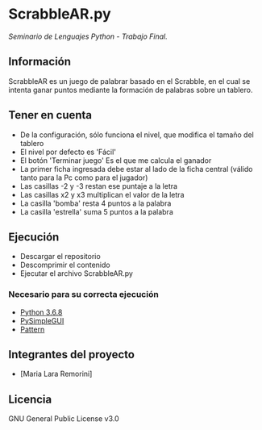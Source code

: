 # ScrabbleAR.py
_Seminario de Lenguajes Python - Trabajo Final._

## Información
ScrabbleAR es un juego de palabrar basado en el Scrabble, en el cual se intenta ganar puntos mediante la formación de palabras sobre un tablero.

## Tener en cuenta
  * De la configuración, sólo funciona el nivel, que modifica el tamaño del tablero
  * El nivel por defecto es 'Fácil'
  * El botón 'Terminar juego' Es el que me calcula el ganador
  * La primer ficha ingresada debe estar al lado de la ficha central (válido tanto para la Pc como para el jugador)
  * Las casillas -2 y -3 restan ese puntaje a la letra
  * Las casillas x2 y x3 multiplican el valor de la letra
  * La casilla 'bomba' resta 4 puntos a la palabra
  * La casilla 'estrella' suma 5 puntos a la palabra
  
## Ejecución
  * Descargar el repositorio
  * Descomprimir el contenido
  * Ejecutar el archivo ScrabbleAR.py

### Necesario para su correcta ejecución
 * [Python 3.6.8](https://www.python.org/downloads/release/python-368/)
 * [PySimpleGUI](https://github.com/PySimpleGUI/PySimpleGUI/) 
 * [Pattern](https://github.com/clips/pattern/)

## Integrantes del proyecto 
  * [Maria Lara Remorini]
  
## Licencia
  GNU General Public License v3.0

